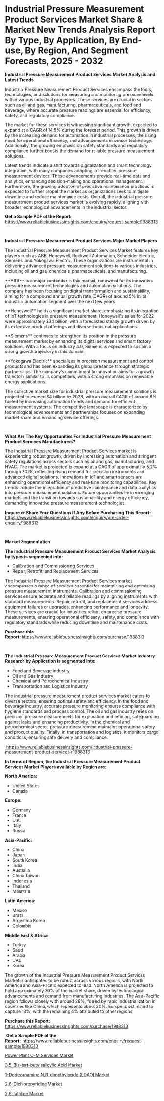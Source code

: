 <p><h1>Industrial Pressure Measurement Product Services Market Share & Market New Trends Analysis Report By Type, By Application, By End-use, By Region, And Segment Forecasts, 2025 - 2032</h1></p><p><strong>Industrial Pressure Measurement Product Services Market Analysis and Latest Trends</strong></p>
<p><p>Industrial Pressure Measurement Product Services encompass the tools, technologies, and solutions for measuring and monitoring pressure levels within various industrial processes. These services are crucial in sectors such as oil and gas, manufacturing, pharmaceuticals, and food and beverage, where accurate pressure readings are essential for efficiency, safety, and regulatory compliance.</p><p>The market for these services is witnessing significant growth, expected to expand at a CAGR of 14.5% during the forecast period. This growth is driven by the increasing demand for automation in industrial processes, the rising need for operational efficiency, and advancements in sensor technology. Additionally, the growing emphasis on safety standards and regulatory compliance further boosts the demand for reliable pressure measurement solutions.</p><p>Latest trends indicate a shift towards digitalization and smart technology integration, with many companies adopting IoT-enabled pressure measurement devices. These advancements provide real-time data and analytics, enhancing decision-making and operational management. Furthermore, the growing adoption of predictive maintenance practices is expected to further propel the market as organizations seek to mitigate downtime and reduce maintenance costs. Overall, the industrial pressure measurement product services market is evolving rapidly, aligning with broader technological advancements in the industrial sector.</p></p>
<p><strong>Get a Sample PDF of the Report:&nbsp;</strong> <a href="https://www.reliablebusinessinsights.com/enquiry/request-sample/1988313?utm_campaign=1121&utm_medium=2&utm_source=Github&utm_content=ia&utm_term=28032025&utm_id=industrial-pressure-measurement-product-services">https://www.reliablebusinessinsights.com/enquiry/request-sample/1988313</a></p>
<p>&nbsp;</p>
<p><strong>Industrial Pressure Measurement Product Services Major Market Players</strong></p>
<p><p>The Industrial Pressure Measurement Product Services Market features key players such as ABB, Honeywell, Rockwell Automation, Schneider Electric, Siemens, and Yokogawa Electric. These organizations are instrumental in delivering advanced pressure measurement solutions to various industries, including oil and gas, chemicals, pharmaceuticals, and manufacturing.</p><p>**ABB** is a major contender in this market, renowned for its innovative pressure measurement technologies and automation solutions. The company has been focusing on digital transformation and sustainability, aiming for a compound annual growth rate (CAGR) of around 5% in its industrial automation segment over the next few years. </p><p>**Honeywell** holds a significant market share, emphasizing its integration of IoT technologies in pressure measurement. Honeywell's sales for 2022 were approximately $34 billion, with a forecasted steady growth driven by its extensive product offerings and diverse industrial applications.</p><p>**Siemens** continues to strengthen its position in the pressure measurement market by enhancing its digital services and smart factory solutions. With a focus on Industry 4.0, Siemens is expected to sustain a strong growth trajectory in this domain.</p><p>**Yokogawa Electric** specializes in precision measurement and control products and has been expanding its global presence through strategic partnerships. The company’s commitment to innovation aims for a growth trajectory similar to its competitors, with a strong emphasis on renewable energy applications.</p><p>The collective market size for industrial pressure measurement solutions is projected to exceed $4 billion by 2028, with an overall CAGR of around 6% fueled by increasing automation trends and demand for efficient measurement systems. The competitive landscape is characterized by technological advancements and partnerships focused on expanding market share and enhancing service offerings.</p></p>
<p>&nbsp;</p>
<p><strong>What Are The Key Opportunities For Industrial Pressure Measurement Product Services Manufacturers?</strong></p>
<p><p>The Industrial Pressure Measurement Product Services market is experiencing robust growth, driven by increasing automation and stringent safety regulations across sectors such as oil and gas, manufacturing, and HVAC. The market is projected to expand at a CAGR of approximately 5.2% through 2028, reflecting rising demand for precision instruments and advanced digital solutions. Innovations in IoT and smart sensors are enhancing operational efficiency and real-time monitoring capabilities. Key trends include the integration of predictive maintenance and data analytics into pressure measurement solutions. Future opportunities lie in emerging markets and the transition towards sustainability and energy efficiency, demanding innovative pressure measurement technologies.</p></p>
<p><strong>Inquire or Share Your Questions If Any Before Purchasing This Report:</strong> <a href="https://www.reliablebusinessinsights.com/enquiry/pre-order-enquiry/1988313?utm_campaign=1121&utm_medium=2&utm_source=Github&utm_content=ia&utm_term=28032025&utm_id=industrial-pressure-measurement-product-services">https://www.reliablebusinessinsights.com/enquiry/pre-order-enquiry/1988313</a></p>
<p>&nbsp;</p>
<p><strong>Market Segmentation</strong></p>
<p><strong>The Industrial Pressure Measurement Product Services Market Analysis by types is segmented into:</strong></p>
<p><ul><li>Calibration and Commissioning Services</li><li>Repair, Retrofit, and Replacement Services</li></ul></p>
<p><p>The Industrial Pressure Measurement Product Services market encompasses a range of services essential for maintaining and optimizing pressure measurement instruments. Calibration and commissioning services ensure accurate and reliable readings by aligning instruments with standard measurements. Repair, retrofit, and replacement services address equipment failures or upgrades, enhancing performance and longevity. These services are crucial for industries reliant on precise pressure measurements, ensuring operational efficiency, safety, and compliance with regulatory standards while reducing downtime and maintenance costs.</p></p>
<p><strong>Purchase this Report:&nbsp;</strong><a href="https://www.reliablebusinessinsights.com/purchase/1988313?utm_campaign=1121&utm_medium=2&utm_source=Github&utm_content=ia&utm_term=28032025&utm_id=industrial-pressure-measurement-product-services">https://www.reliablebusinessinsights.com/purchase/1988313</a></p>
<p>&nbsp;</p>
<p><strong>The Industrial Pressure Measurement Product Services Market Industry Research by Application is segmented into:</strong></p>
<p><ul><li>Food and Beverage industry</li><li>Oil and Gas Industry</li><li>Chemical and Petrochemical Industry</li><li>Transportation and Logistics Industry</li></ul></p>
<p><p>The industrial pressure measurement product services market caters to diverse sectors, ensuring optimal safety and efficiency. In the food and beverage industry, accurate pressure monitoring ensures compliance with hygiene standards and process control. The oil and gas industry relies on precision pressure measurements for exploration and refining, safeguarding against leaks and enhancing productivity. In the chemical and petrochemical sector, pressure measurement maintains operational safety and product quality. Finally, in transportation and logistics, it monitors cargo conditions, ensuring safe delivery and compliance.</p></p>
<p><a href="https://www.reliablebusinessinsights.com/industrial-pressure-measurement-product-services-r1988313?utm_campaign=1121&utm_medium=2&utm_source=Github&utm_content=ia&utm_term=28032025&utm_id=industrial-pressure-measurement-product-services">&nbsp;https://www.reliablebusinessinsights.com/industrial-pressure-measurement-product-services-r1988313</a></p>
<p><strong>In terms of Region, the Industrial Pressure Measurement Product Services Market Players available by Region are:</strong></p>
<p>
    <p> <strong> North America: </strong>
        <ul>
            <li>United States</li>
            <li>Canada</li>
        </ul>
        </p> 
    <p> <strong> Europe: </strong>
        <ul>
            <li>Germany</li>
            <li>France</li>
            <li>U.K.</li>
            <li>Italy</li>
            <li>Russia</li>
        </ul>
        </p> 
    <p> <strong> Asia-Pacific: </strong>
        <ul>
            <li>China</li>
            <li>Japan</li>
            <li>South Korea</li>
            <li>India</li>
            <li>Australia</li>
            <li>China Taiwan</li>
            <li>Indonesia</li>
            <li>Thailand</li>
            <li>Malaysia</li>
        </ul>
        </p> 
    <p> <strong> Latin America: </strong>
        <ul>
            <li>Mexico</li>
            <li>Brazil</li>
            <li>Argentina Korea</li>
            <li>Colombia</li>
        </ul>
        </p> 
    <p> <strong> Middle East & Africa: </strong>
        <ul>
            <li>Turkey</li>
            <li>Saudi</li>
            <li>Arabia</li>
            <li>UAE</li>
            <li>Korea</li>
        </ul>
    </p>
    </p>
<p><p>The growth of the Industrial Pressure Measurement Product Services Market is anticipated to be robust across various regions, with North America and Asia-Pacific expected to lead. North America is projected to hold approximately 30% of the market share, driven by technological advancements and demand from manufacturing industries. The Asia-Pacific region follows closely with around 28%, fueled by rapid industrialization in countries like China, which represents about 20%. Europe is estimated to capture 18%, with the remaining 4% attributed to other regions.</p></p>
<p><strong>Purchase this Report: </strong><a href="https://www.reliablebusinessinsights.com/purchase/1988313?utm_campaign=1121&utm_medium=2&utm_source=Github&utm_content=ia&utm_term=28032025&utm_id=industrial-pressure-measurement-product-services">https://www.reliablebusinessinsights.com/purchase/1988313</a></p>
<p>&nbsp;<strong>Get a Sample PDF of the Report:&nbsp;&nbsp;</strong><a href="https://www.reliablebusinessinsights.com/enquiry/request-sample/1988313?utm_campaign=1121&utm_medium=2&utm_source=Github&utm_content=ia&utm_term=28032025&utm_id=industrial-pressure-measurement-product-services">https://www.reliablebusinessinsights.com/enquiry/request-sample/1988313</a></p>
<p><strong></strong></p>
<p><p><a href="https://github.com/celpabembes/Market-Research-Report-List-1/blob/main/power-plant-o-m-services-market.md?utm_campaign=1121&utm_medium=2&utm_source=Github&utm_content=ia&utm_term=28032025&utm_id=industrial-pressure-measurement-product-services">Power Plant O-M Services Market</a></p><p><a href="https://github.com/gunbybeahmg1/Market-Research-Report-List-1/blob/main/35-bis-tert-butylsalicylic-acid-market.md?utm_campaign=1121&utm_medium=2&utm_source=Github&utm_content=ia&utm_term=28032025&utm_id=industrial-pressure-measurement-product-services">3,5-Bis-tert-butylsalicylic Acid Market</a></p><p><a href="https://github.com/shefikagbons/Market-Research-Report-List-1/blob/main/1-dodecanaminenn-dimethyloxide-ldao-market.md?utm_campaign=1121&utm_medium=2&utm_source=Github&utm_content=ia&utm_term=28032025&utm_id=industrial-pressure-measurement-product-services">1-Dodecanamine,N,N-dimethyloxide (LDAO) Market</a></p><p><a href="https://github.com/mateyappiazo/Market-Research-Report-List-1/blob/main/26-dichloropyridine-market.md?utm_campaign=1121&utm_medium=2&utm_source=Github&utm_content=ia&utm_term=28032025&utm_id=industrial-pressure-measurement-product-services">2,6-Dichloropyridine Market</a></p><p><a href="https://github.com/signallaikun/Market-Research-Report-List-1/blob/main/26-lutidine-market.md?utm_campaign=1121&utm_medium=2&utm_source=Github&utm_content=ia&utm_term=28032025&utm_id=industrial-pressure-measurement-product-services">2,6-lutidine Market</a></p></p>